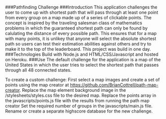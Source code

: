 ###Pathfinding Challenge
###Introduction
This application challenges the user to come up with shortest path that will pass through at least one point from every group on a map made up of a series of clickable points. The concept is inspired by the traveling salesman class of mathematics problems in which the guaranteed shortest path can only be found by calulating the distance of every possible path. This ensures that for a map with many points, it is unlikey that anyone will select the absolute shortest path so users can test their estimation abilities against others and try to make it to the top of the leaderboard. This project was build in one day.
###Technologies
Build with Node.js and HTML/CSS/Javascript and hosted on Heroku.
###Use
The default challenge for the application is a map of the United States in which the user tries to select the shortest path that passes through all 48 connected states. 

To create a custom challenge:
First select a map images and create a set of points using the map creator at https://github.com/BrianCottrell/path-map-creator.
Replace the map element background image in the /stylesheets/styles.css file to the desired map.
Replace the points array in the javascripts/points.js file with the results from running the path map creator
Set the required number of groups in the javascripts/main.js file.
Rename or create a separate highscore database for the new challenge.
